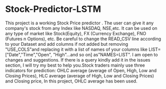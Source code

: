 # Stock-Predictor-LSTM
This project is a working Stock Price predictor . The user can give it any company's stock from any Index like NASDAQ, NSE,etc. It can be used on any type of market like Stock(Equity), FX (Currency Exchange), FNO (Futures n Options), etc. Be careful to change the READ_CSV line according to your Dataset and add columns if not added but removing "USE_COLS"and replacing it with a list of names of your columns like LIST=["Date","Time","Open", "High"...and so on] as"NAMES=LIST". I am open to changes and suggestions. If there is a query kindly add it in the issues section, I will try my best to help you.Stock traders mainly use three indicators for prediction: OHLC average (average of Open, High, Low and Closing Prices), HLC average (average of High, Low and Closing Prices) and Closing price, In this project, OHLC average has been used.
